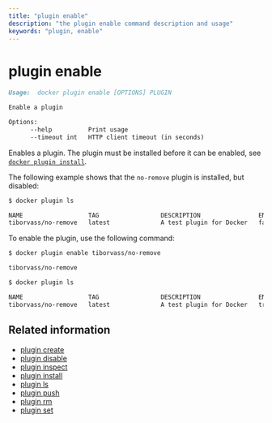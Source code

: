 ```yaml
---
title: "plugin enable"
description: "the plugin enable command description and usage"
keywords: "plugin, enable"
---
```


<!-- This file is maintained within the docker/docker Github
     repository at https://github.com/docker/docker/. Make all
     pull requests against that repo. If you see this file in
     another repository, consider it read-only there, as it will
     periodically be overwritten by the definitive file. Pull
     requests which include edits to this file in other repositories
     will be rejected.
-->

# plugin enable

```markdown
Usage:  docker plugin enable [OPTIONS] PLUGIN

Enable a plugin

Options:
      --help          Print usage
      --timeout int   HTTP client timeout (in seconds)
```

Enables a plugin. The plugin must be installed before it can be enabled,
see [`docker plugin install`](plugin_install.md).


The following example shows that the `no-remove` plugin is installed,
but disabled:

```bash
$ docker plugin ls

NAME                  TAG                 DESCRIPTION                ENABLED
tiborvass/no-remove   latest              A test plugin for Docker   false
```

To enable the plugin, use the following command:

```bash
$ docker plugin enable tiborvass/no-remove

tiborvass/no-remove

$ docker plugin ls

NAME                  TAG                 DESCRIPTION                ENABLED
tiborvass/no-remove   latest              A test plugin for Docker   true
```

## Related information

* [plugin create](plugin_create.md)
* [plugin disable](plugin_disable.md)
* [plugin inspect](plugin_inspect.md)
* [plugin install](plugin_install.md)
* [plugin ls](plugin_ls.md)
* [plugin push](plugin_push.md)
* [plugin rm](plugin_rm.md)
* [plugin set](plugin_set.md)
